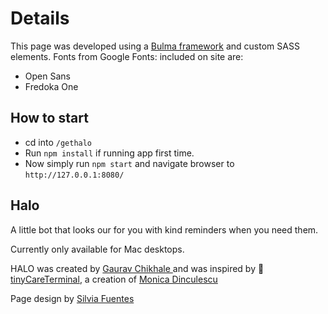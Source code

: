 # Details
This page was developed using a [Bulma framework](https://bulma.io/) and custom SASS elements.
Fonts from Google Fonts: included on site are:
- Open Sans
- Fredoka One

## How to start

- cd into `/gethalo`
- Run `npm install` if running app first time.
- Now simply run `npm start` and navigate browser to `http://127.0.0.1:8080/`

## Halo

A little bot that looks our for you with kind reminders when you need them.

Currently only available for Mac desktops.

HALO was created by [Gaurav Chikhale ](https://gauravchl.com/)and
was inspired by 💖 [tinyCareTerminal](https://github.com/notwaldorf/tiny-care-terminal),
a creation of [Monica Dinculescu](https://twitter.com/notwaldorf)

Page design by [Silvia Fuentes](https://twitter.com/silviafuen)
